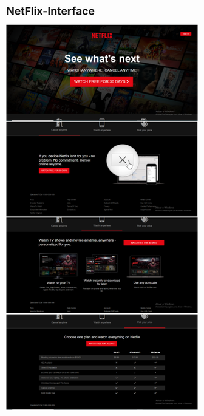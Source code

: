 # NetFlix-Interface

![](https://github.com/Thiago-Batista-da-Silva-Oliveira/NetFlix-Interface/blob/main/NetFlix.png)
![](https://github.com/Thiago-Batista-da-Silva-Oliveira/NetFlix-Interface/blob/main/Netflix2.png)
![](https://github.com/Thiago-Batista-da-Silva-Oliveira/NetFlix-Interface/blob/main/Netflix3.png)
![](https://github.com/Thiago-Batista-da-Silva-Oliveira/NetFlix-Interface/blob/main/Netflix4.png)
